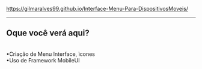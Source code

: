 https://gilmaralves99.github.io/Interface-Menu-Para-DispositivosMoveis/
<hr>
<h2> Oque você verá aqui?</h2> </br> 
•Criação de Menu Interface, ìcones</br>
•Uso de Framework MobileUI</br>
